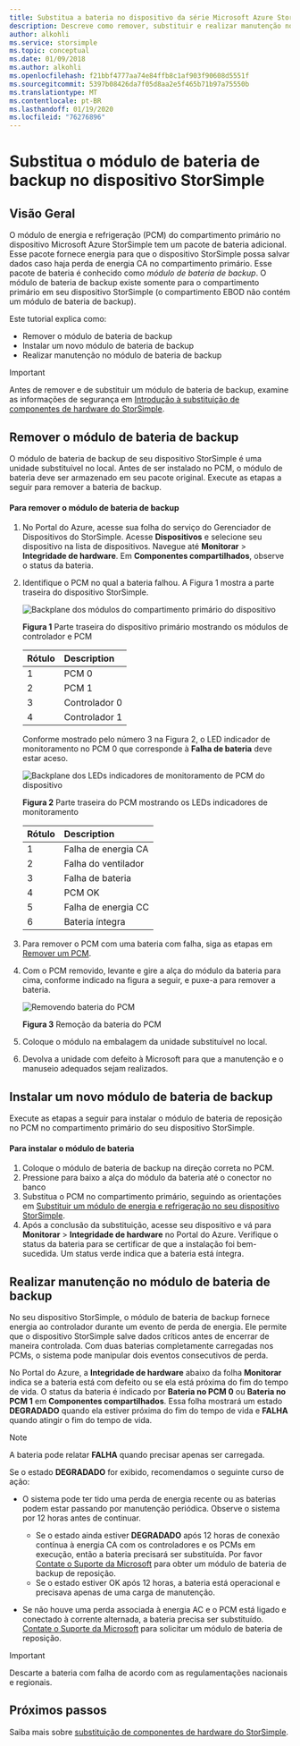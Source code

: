 ```yaml
---
title: Substitua a bateria no dispositivo da série Microsoft Azure StorSimple 8000
description: Descreve como remover, substituir e realizar manutenção no módulo de bateria de backup do dispositivo StorSimple.
author: alkohli
ms.service: storsimple
ms.topic: conceptual
ms.date: 01/09/2018
ms.author: alkohli
ms.openlocfilehash: f21bbf4777aa74e84ffb8c1af903f90608d5551f
ms.sourcegitcommit: 5397b08426da7f05d8aa2e5f465b71b97a75550b
ms.translationtype: MT
ms.contentlocale: pt-BR
ms.lasthandoff: 01/19/2020
ms.locfileid: "76276896"
---
```

# <a name="replace-the-backup-battery-module-on-your-storsimple-device"></a>Substitua o módulo de bateria de backup no dispositivo StorSimple

## <a name="overview"></a>Visão Geral
O módulo de energia e refrigeração (PCM) do compartimento primário no dispositivo Microsoft Azure StorSimple tem um pacote de bateria adicional. Esse pacote fornece energia para que o dispositivo StorSimple possa salvar dados caso haja perda de energia CA no compartimento primário. Esse pacote de bateria é conhecido como *módulo de bateria de backup*. O módulo de bateria de backup existe somente para o compartimento primário em seu dispositivo StorSimple (o compartimento EBOD não contém um módulo de bateria de backup).

Este tutorial explica como:

* Remover o módulo de bateria de backup
* Instalar um novo módulo de bateria de backup
* Realizar manutenção no módulo de bateria de backup

> [!IMPORTANT]
> Antes de remover e de substituir um módulo de bateria de backup, examine as informações de segurança em [Introdução à substituição de componentes de hardware do StorSimple](storsimple-8000-hardware-component-replacement.md).


## <a name="remove-the-backup-battery-module"></a>Remover o módulo de bateria de backup
O módulo de bateria de backup de seu dispositivo StorSimple é uma unidade substituível no local. Antes de ser instalado no PCM, o módulo de bateria deve ser armazenado em seu pacote original. Execute as etapas a seguir para remover a bateria de backup.

#### <a name="to-remove-the-backup-battery-module"></a>Para remover o módulo de bateria de backup
1. No Portal do Azure, acesse sua folha do serviço do Gerenciador de Dispositivos do StorSimple. Acesse **Dispositivos** e selecione seu dispositivo na lista de dispositivos. Navegue até **Monitorar** > **Integridade de hardware**. Em **Componentes compartilhados**, observe o status da bateria.
2. Identifique o PCM no qual a bateria falhou. A Figura 1 mostra a parte traseira do dispositivo StorSimple.
   
    ![Backplane dos módulos do compartimento primário do dispositivo](./media/storsimple-battery-replacement/IC740994.png)
   
    **Figura 1** Parte traseira do dispositivo primário mostrando os módulos de controlador e PCM
   
   | Rótulo | Description |
   |:--- |:--- |
   | 1 |PCM 0 |
   | 2 |PCM 1 |
   | 3 |Controlador 0 |
   | 4 |Controlador 1 |
   
    Conforme mostrado pelo número 3 na Figura 2, o LED indicador de monitoramento no PCM 0 que corresponde à **Falha de bateria** deve estar aceso.
   
    ![Backplane dos LEDs indicadores de monitoramento de PCM do dispositivo](./media/storsimple-battery-replacement/IC740992.png)
   
    **Figura 2** Parte traseira do PCM mostrando os LEDs indicadores de monitoramento
   
   | Rótulo | Description |
   |:--- |:--- |
   | 1 |Falha de energia CA |
   | 2 |Falha do ventilador |
   | 3 |Falha de bateria |
   | 4 |PCM OK |
   | 5 |Falha de energia CC |
   | 6 |Bateria íntegra |
3. Para remover o PCM com uma bateria com falha, siga as etapas em [Remover um PCM](storsimple-8000-power-cooling-module-replacement.md#remove-a-pcm).
4. Com o PCM removido, levante e gire a alça do módulo da bateria para cima, conforme indicado na figura a seguir, e puxe-a para remover a bateria.
   
    ![Removendo bateria do PCM](./media/storsimple-battery-replacement/IC741019.png)
   
    **Figura 3** Remoção da bateria do PCM
5. Coloque o módulo na embalagem da unidade substituível no local.
6. Devolva a unidade com defeito à Microsoft para que a manutenção e o manuseio adequados sejam realizados.

## <a name="install-a-new-backup-battery-module"></a>Instalar um novo módulo de bateria de backup
Execute as etapas a seguir para instalar o módulo de bateria de reposição no PCM no compartimento primário do seu dispositivo StorSimple.

#### <a name="to-install-the-battery-module"></a>Para instalar o módulo de bateria
1. Coloque o módulo de bateria de backup na direção correta no PCM.
2. Pressione para baixo a alça do módulo da bateria até o conector no banco
3. Substitua o PCM no compartimento primário, seguindo as orientações em [Substituir um módulo de energia e refrigeração no seu dispositivo StorSimple](storsimple-8000-power-cooling-module-replacement.md).
4. Após a conclusão da substituição, acesse seu dispositivo e vá para **Monitorar** > **Integridade de hardware** no Portal do Azure. Verifique o status da bateria para se certificar de que a instalação foi bem-sucedida. Um status verde indica que a bateria está íntegra.

## <a name="maintain-the-backup-battery-module"></a>Realizar manutenção no módulo de bateria de backup
No seu dispositivo StorSimple, o módulo de bateria de backup fornece energia ao controlador durante um evento de perda de energia. Ele permite que o dispositivo StorSimple salve dados críticos antes de encerrar de maneira controlada. Com duas baterias completamente carregadas nos PCMs, o sistema pode manipular dois eventos consecutivos de perda.

No Portal do Azure, a **Integridade de hardware** abaixo da folha **Monitorar** indica se a bateria está com defeito ou se ela está próxima do fim do tempo de vida. O status da bateria é indicado por **Bateria no PCM 0** ou **Bateria no PCM 1** em **Componentes compartilhados**. Essa folha mostrará um estado **DEGRADADO** quando ela estiver próxima do fim do tempo de vida e **FALHA** quando atingir o fim do tempo de vida.

> [!NOTE]
> A bateria pode relatar **FALHA** quando precisar apenas ser carregada.


Se o estado **DEGRADADO** for exibido, recomendamos o seguinte curso de ação:

* O sistema pode ter tido uma perda de energia recente ou as baterias podem estar passando por manutenção periódica. Observe o sistema por 12 horas antes de continuar.
  
  * Se o estado ainda estiver **DEGRADADO** após 12 horas de conexão contínua à energia CA com os controladores e os PCMs em execução, então a bateria precisará ser substituída. Por favor [Contate o Suporte da Microsoft](storsimple-8000-contact-microsoft-support.md) para obter um módulo de bateria de backup de reposição.
  * Se o estado estiver OK após 12 horas, a bateria está operacional e precisava apenas de uma carga de manutenção.
* Se não houve uma perda associada à energia AC e o PCM está ligado e conectado à corrente alternada, a bateria precisa ser substituído. [Contate o Suporte da Microsoft](storsimple-8000-contact-microsoft-support.md) para solicitar um módulo de bateria de reposição.

> [!IMPORTANT]
> Descarte a bateria com falha de acordo com as regulamentações nacionais e regionais.

## <a name="next-steps"></a>Próximos passos
Saiba mais sobre [substituição de componentes de hardware do StorSimple](storsimple-8000-hardware-component-replacement.md).

